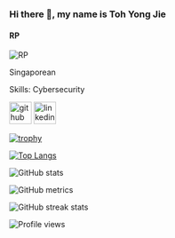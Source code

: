 ### Hi there 👋, my name is Toh Yong Jie
#### RP
![RP](.png)

Singaporean

Skills: Cybersecurity



[<img src='https://cdn.jsdelivr.net/npm/simple-icons@3.0.1/icons/github.svg' alt='github' height='40'>](https://github.com/tohyj0101)  [<img src='https://cdn.jsdelivr.net/npm/simple-icons@3.0.1/icons/linkedin.svg' alt='linkedin' height='40'>](https://www.linkedin.com/in/tohyj/)  

[![trophy](https://github-profile-trophy.vercel.app/?username=tohyj0101)](https://github.com/ryo-ma/github-profile-trophy)

[![Top Langs](https://github-readme-stats.vercel.app/api/top-langs/?username=tohyj0101)](https://github.com/anuraghazra/github-readme-stats)

![GitHub stats](https://github-readme-stats.vercel.app/api?username=tohyj0101&show_icons=true)  

![GitHub metrics](https://metrics.lecoq.io/tohyj0101)  

![GitHub streak stats](https://streak-stats.demolab.com/?user=tohyj0101)  

![Profile views](https://komarev.com/ghpvc/?username=tohyj0101&color=7fab11)

<!--
**tohyj0101/tohyj0101** is a ✨ _special_ ✨ repository because its `README.md` (this file) appears on your GitHub profile.

Here are some ideas to get you started:

- 🔭 I’m currently working on ...
- 🌱 I’m currently learning ...
- 👯 I’m looking to collaborate on ...
- 🤔 I’m looking for help with ...
- 💬 Ask me about ...
- 📫 How to reach me: ...
- 😄 Pronouns: ...
- ⚡ Fun fact: ...
-->
